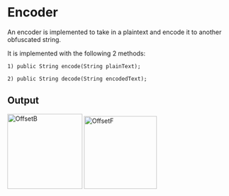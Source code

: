 # Encoder
An encoder is implemented to take in a plaintext and encode it to another obfuscated string.

It is implemented with the following 2 methods:

    1) public String encode(String plainText);

    2) public String decode(String encodedText);

## Output
<img width="169" alt="OffsetB" src="https://github.com/jezebellee/Encoder/assets/70324766/0a3f73e9-2ff6-4c79-8f8a-efb82359fc4b">
<img width="164" alt="OffsetF" src="https://github.com/jezebellee/Encoder/assets/70324766/53c78dca-ffab-42f4-8b66-dd55ad1cf1ef">
